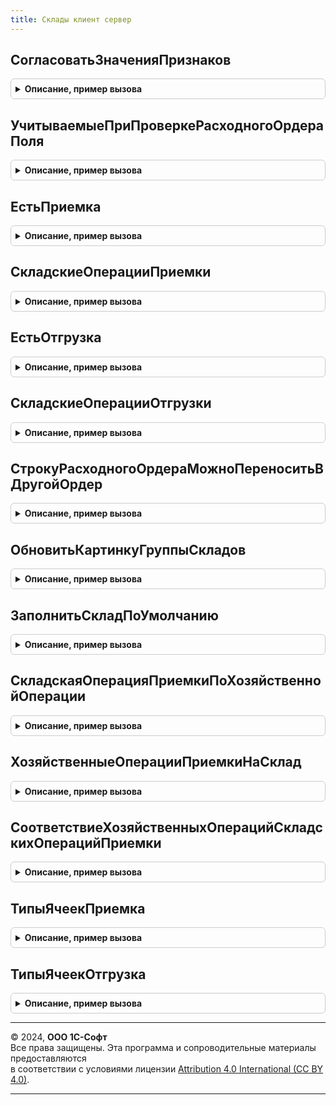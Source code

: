 ```yaml
---
title: Склады клиент сервер
---
```



## СогласоватьЗначенияПризнаков
<details style="margin: 1em 0; padding: 0.5em; border: 1px solid #ccc; border-radius: 6px;">

<summary style="font-weight: bold; cursor: pointer;">Описание, пример вызова</summary>

```bsl

// Процедура согласует и устанавливает значения признаков использования адресного хранения.
//
// Параметры:
//  ОбъектСправочник - СправочникОбъект.Склады - объект-склад для установки признаков.
//
Процедура СогласоватьЗначенияПризнаков(ОбъектСправочник) Экспорт
```

Пример вызова
```bsl
СкладыКлиентСервер.СогласоватьЗначенияПризнаков(ОбъектСправочник) 
```
</details>

## УчитываемыеПриПроверкеРасходногоОрдераПоля
<details style="margin: 1em 0; padding: 0.5em; border: 1px solid #ccc; border-radius: 6px;">

<summary style="font-weight: bold; cursor: pointer;">Описание, пример вызова</summary>

```bsl

// Поля, по которым отобранные товары могут не сходится с ордером и это не считается недобором.
//
// Параметры:
//  Форма			 - ФормаКлиентскогоПриложения				 - текущая форма
//  ТекущиеДанные	 - ДанныеФормыЭлементКоллекции, Неопределено - если данные переданы, то рассчитывается для них, если
//  	Неопределено - то в целом для ТЧ.
//
// Возвращаемое значение:
//  Структура - структура со следующими ключами:
//  * УчитыватьУпаковки - Булево - Истина, если упаковки учитываются
//  * НеУчитываемыеСтатусыСерий - Массив - массив неучитываемых статусов указания серий
//  * УчитыватьСерии - Булево - Истина, если серии учитываются.
//
Функция УчитываемыеПриПроверкеРасходногоОрдераПоля(Форма, ТекущиеДанные) Экспорт
```

Пример вызова
```bsl
Результат = СкладыКлиентСервер.УчитываемыеПриПроверкеРасходногоОрдераПоля(Форма, ТекущиеДанные) 
```
</details>

## ЕстьПриемка
<details style="margin: 1em 0; padding: 0.5em; border: 1px solid #ccc; border-radius: 6px;">

<summary style="font-weight: bold; cursor: pointer;">Описание, пример вызова</summary>

```bsl

// Проверяет, наличие в массиве складских операций типа "Приемка".
//
// Параметры:
//		СкладскиеОперации - Массив - массив значений складских операций.
//
//	Возвращаемое значение:
//		Булево - Истина, среди элементов массив есть складская операция типа "Приемка".
//
Функция ЕстьПриемка(СкладскиеОперации) Экспорт
```

Пример вызова
```bsl
Результат = СкладыКлиентСервер.ЕстьПриемка(СкладскиеОперации) 
```
</details>

## СкладскиеОперацииПриемки
<details style="margin: 1em 0; padding: 0.5em; border: 1px solid #ccc; border-radius: 6px;">

<summary style="font-weight: bold; cursor: pointer;">Описание, пример вызова</summary>

```bsl

// Возвращает массив значений складских операций типа "Приемка"
//
//	Возвращаемое значение:
//		Массив - массив значений складских операций.
//
Функция СкладскиеОперацииПриемки() Экспорт
```

Пример вызова
```bsl
Результат = СкладыКлиентСервер.СкладскиеОперацииПриемки() 
```
</details>

## ЕстьОтгрузка
<details style="margin: 1em 0; padding: 0.5em; border: 1px solid #ccc; border-radius: 6px;">

<summary style="font-weight: bold; cursor: pointer;">Описание, пример вызова</summary>

```bsl

// Проверяет, наличие в массиве складских операций типа "Отгрузка".
//
// Параметры:
//		СкладскиеОперации - Массив - массив значений складских операций.
//
//	Возвращаемое значение:
//		Булево - Истина, среди элементов массив есть складская операция типа "Отгрузка".
//
Функция ЕстьОтгрузка(СкладскиеОперации) Экспорт
```

Пример вызова
```bsl
Результат = СкладыКлиентСервер.ЕстьОтгрузка(СкладскиеОперации) 
```
</details>

## СкладскиеОперацииОтгрузки
<details style="margin: 1em 0; padding: 0.5em; border: 1px solid #ccc; border-radius: 6px;">

<summary style="font-weight: bold; cursor: pointer;">Описание, пример вызова</summary>

```bsl

// Возвращает массив значений складских операций типа "Отгрузка"
//
//	Возвращаемое значение:
//		Массив - массив значений складских операций.
//
Функция СкладскиеОперацииОтгрузки() Экспорт
```

Пример вызова
```bsl
Результат = СкладыКлиентСервер.СкладскиеОперацииОтгрузки() 
```
</details>

## СтрокуРасходногоОрдераМожноПереноситьВДругойОрдер
<details style="margin: 1em 0; padding: 0.5em; border: 1px solid #ccc; border-radius: 6px;">

<summary style="font-weight: bold; cursor: pointer;">Описание, пример вызова</summary>

```bsl

// Проверяет, что строку можно перенести в другой ордер
//
// Параметры:
//  СтрокаТЧ 	- ДанныеФормыЭлементКоллекции	 - проверяемая строка
//  			- ДокументТабличнаяЧастьСтрока.РасходныйОрдерНаТовары.ОтгружаемыеТовары - проверяемая строка.
//
// Возвращаемое значение:
//  Булево - строку можно перенести в другой ордер.
//
Функция СтрокуРасходногоОрдераМожноПереноситьВДругойОрдер(СтрокаТЧ) Экспорт
```

Пример вызова
```bsl
Результат = СкладыКлиентСервер.СтрокуРасходногоОрдераМожноПереноситьВДругойОрдер(СтрокаТЧ) 
```
</details>

## ОбновитьКартинкуГруппыСкладов
<details style="margin: 1em 0; padding: 0.5em; border: 1px solid #ccc; border-radius: 6px;">

<summary style="font-weight: bold; cursor: pointer;">Описание, пример вызова</summary>

```bsl

// Формирует надпись и картинку для отображения информации о количестве складов в документе.
//
// Параметры:
//	НадписьНесколькоСкладов - Строка - поле на форме для отображения количества складов в документе;
//	ПолеКартинки - ПолеКартинки - поле на форме для отображения картинки предупреждения о количестве складов больше одного;
//	КоличествоСкладов - Число - количество складов.
//
Процедура ОбновитьКартинкуГруппыСкладов(НадписьНесколькоСкладов, ПолеКартинки, КоличествоСкладов) Экспорт
```

Пример вызова
```bsl
СкладыКлиентСервер.ОбновитьКартинкуГруппыСкладов(НадписьНесколькоСкладов, ПолеКартинки, КоличествоСкладов) 
```
</details>

## ЗаполнитьСкладПоУмолчанию
<details style="margin: 1em 0; padding: 0.5em; border: 1px solid #ccc; border-radius: 6px;">

<summary style="font-weight: bold; cursor: pointer;">Описание, пример вызова</summary>

```bsl

// Заполняет склад в строке ТЧ или в списке строк, если не используется несколько складов.
//
// Параметры:
//  ИспользоватьНесколькоСкладов - Булево - Истина, если используется несколько складов
//  СкладПоУмолчанию			 - СправочникСсылка.Склады - Склад по умолчанию
//  СтрокаТЧИлиСписокСтрок		 - ДанныеФормыСтруктура - Строка ТЧ или список строк ТЧ
//  ИмяПоляСклад				 - Строка - Имя реквизита в котором нужно заполнить склад.
//
Процедура ЗаполнитьСкладПоУмолчанию(ИспользоватьНесколькоСкладов, СкладПоУмолчанию, СтрокаТЧИлиСписокСтрок, ИмяПоляСклад = "Склад") Экспорт
```

Пример вызова
```bsl
СкладыКлиентСервер.ЗаполнитьСкладПоУмолчанию(ИспользоватьНесколькоСкладов, СкладПоУмолчанию, СтрокаТЧИлиСписокСтрок, ИмяПоляСклад);
```
</details>

## СкладскаяОперацияПриемкиПоХозяйственнойОперации
<details style="margin: 1em 0; padding: 0.5em; border: 1px solid #ccc; border-radius: 6px;">

<summary style="font-weight: bold; cursor: pointer;">Описание, пример вызова</summary>

```bsl

// Возвращает складскую операцию приемки соответствующую переданной хозяйственной операции.
//
// Параметры:
//  ХозяйственнаяОперация	 - ПеречислениеСсылка.ХозяйственныеОперации.
//
// Возвращаемое значение:
//   ПеречислениеСсылка.СкладскиеОперации
//
Функция СкладскаяОперацияПриемкиПоХозяйственнойОперации(ХозяйственнаяОперация) Экспорт
```

Пример вызова
```bsl
Результат = СкладыКлиентСервер.СкладскаяОперацияПриемкиПоХозяйственнойОперации(ХозяйственнаяОперация) 
```
</details>

## ХозяйственныеОперацииПриемкиНаСклад
<details style="margin: 1em 0; padding: 0.5em; border: 1px solid #ccc; border-radius: 6px;">

<summary style="font-weight: bold; cursor: pointer;">Описание, пример вызова</summary>

```bsl

// Возвращает массив хозяйственных операций, соответствующий операциям приемки на склад.
//
// Возвращаемое значение:
//  Массив - массив из ПеречислениеСсылка.ХозяйственнаяОперация.
//
Функция ХозяйственныеОперацииПриемкиНаСклад() Экспорт
```

Пример вызова
```bsl
Результат = СкладыКлиентСервер.ХозяйственныеОперацииПриемкиНаСклад()
```
</details>

## СоответствиеХозяйственныхОперацийСкладскихОперацийПриемки
<details style="margin: 1em 0; padding: 0.5em; border: 1px solid #ccc; border-radius: 6px;">

<summary style="font-weight: bold; cursor: pointer;">Описание, пример вызова</summary>

```bsl

// Возвращает соответствие хозяйственных операций и складских операций приемки
//
// Возвращаемое значение:
//  Соответствие
//		*Ключ - ПеречислениеСсылка.ХозяйственнаяОперация
//		*Значение - ПеречислениеСсылка.СкладскаяОперация
//
Функция СоответствиеХозяйственныхОперацийСкладскихОперацийПриемки() Экспорт
```

Пример вызова
```bsl
Результат = СкладыКлиентСервер.СоответствиеХозяйственныхОперацийСкладскихОперацийПриемки() 
```
</details>

## ТипыЯчеекПриемка
<details style="margin: 1em 0; padding: 0.5em; border: 1px solid #ccc; border-radius: 6px;">

<summary style="font-weight: bold; cursor: pointer;">Описание, пример вызова</summary>

```bsl

// Возвращает массив типов складских ячеек приемки.
//
// Возвращаемое значение:
//  Массив Из ПеречислениеСсылка.ТипыСкладскихЯчеек.
//
Функция ТипыЯчеекПриемка() Экспорт
```

Пример вызова
```bsl
Результат = СкладыКлиентСервер.ТипыЯчеекПриемка() 
```
</details>

## ТипыЯчеекОтгрузка
<details style="margin: 1em 0; padding: 0.5em; border: 1px solid #ccc; border-radius: 6px;">

<summary style="font-weight: bold; cursor: pointer;">Описание, пример вызова</summary>

```bsl

// Возвращает массив типов складских ячеек отгрузки.
//
// Возвращаемое значение:
//  Массив Из ПеречислениеСсылка.ТипыСкладскихЯчеек.
//
Функция ТипыЯчеекОтгрузка() Экспорт
```

Пример вызова
```bsl
Результат = СкладыКлиентСервер.ТипыЯчеекОтгрузка() 
```
</details>

---

© 2024, **ООО 1С-Софт**  
Все права защищены. Эта программа и сопроводительные материалы предоставляются  
в соответствии с условиями лицензии [Attribution 4.0 International (CC BY 4.0)](https://creativecommons.org/licenses/by/4.0/legalcode).

---
